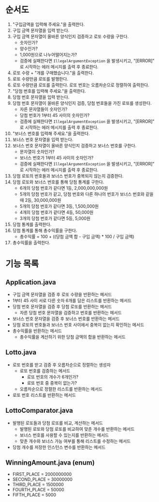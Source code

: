 # 순서도

1. "구입금액을 입력해 주세요."을 출력한다.
2. 구입 금액 문자열을 입력 받는다.
3. 구입 금액 문자열이 올바른 양식인지 검증하고 로또 수량을 구한다.
    - 숫자인가?
    - 양수인가?
    - 1,000원으로 나누어떨어지는가?
    - 검증에 실패한다면 `IllegalArgumentException` 을 발생시키고, "[ERROR]" 로 시작하는 에러 메시지를 출력 후 종료한다.
4. 로또 수량 + "개를 구매했습니다."을 출력한다.
5. 로또 수량만큼 로또를 발행한다.
6. 로또 수량만큼 로또를 출력한다. 로또 번호는 오름차순으로 정렬하여 출력한다.
7. "당첨 번호를 입력해 주세요."을 출력한다.
8. 당첨 번호 문자열을 입력 받는다.
9. 당첨 번호 문자열이 올바른 양식인지 검증, 당첨 번호들을 가진 로또를 생성한다.
    - 자른 문자열들이 숫자인가?
    - 당첨 번호가 1부터 45 사이의 숫자인가?
    - 검증에 실패한다면 `IllegalArgumentException` 을 발생시키고, "[ERROR]" 로 시작하는 에러 메시지를 출력 후 종료한다.
10. "보너스 번호를 입력해 주세요."을 출력한다.
11. 보너스 번호 문자열을 입력 받는다.
12. 보너스 번호 문자열이 올바른 양식인지 검증하고 보너스 번호를 구한다.
    - 문자열이 숫자인가?
    - 보너스 번호가 1부터 45 사이의 숫자인가?
    - 검증에 실패한다면 `IllegalArgumentException` 을 발생시키고, "[ERROR]" 로 시작하는 에러 메시지를 출력 후 종료한다.
13. 당첨 로또의 번호들과 보너스 번호가 중복되지 않는지 검증한다.
14. 당첨 로또와 보너스 번호를 통해 당첨 통계를 구한다.
    - 6개의 당첨 번호가 같다면 1등, 2,000,000,000원
    - 5개의 당첨 번호가 같고, 당첨 번호와 다른 하나의 번호가 보너스 번호와 같을 때 2등, 30,000,000원
    - 5개의 당첨 번호가 같다면 3등, 1,500,000원
    - 4개의 당첨 번호가 같다면 4등, 50,000원
    - 3개의 당첨 번호가 같다면 5등, 5,000원
15. 당첨 통계를 출력한다.
16. 당첨 통계를 통해 총수익률을 구한다.
    - 총수익률 = 100 + ((당첨 금액 합 - 구입 금액) * 100 / 구입 금액)
17. 총수익률을 출력한다.

# 기능 목록

## Application.java

- 구입 금액 문자열을 검증 후 로또 수량을 반환하는 메서드
- 1부터 45 사이 서로 다른 숫자 6개를 담은 리스트를 반환하는 메서드
- 당첨 번호 문자열을 검증 후 당첨 로또를 반환하는 메서드
    - 자른 당첨 번호 문자열을 검증하고 번호를 반환하는 메서드
- 보너스 번호 문자열을 검증 후 보너스 번호를 반환하는 메서드
- 당첨 로또의 번호들과 보너스 번호 사이에서 중복이 없는지 확인하는 메서드
- 총수익률을 반환하는 메서드
    - 총수익률을 계산하기 위한 당첨 금액의 합을 반환하는 메서드

## Lotto.java

- 로또 번호를 받고 검증 후 오름차순으로 정렬하는 생성자
    - 로또 번호를 검증하는 메서드
        - 로또 번호의 개수가 6개인가?
        - 로또 번호 중 중복이 없는가?
    - 오름차순으로 정렬한 리스트를 반환하는 메서드
- 로또 번호 리스트를 반환하는 메서드

## LottoComparator.java

- 발행된 로또들과 당첨 로또를 비교, 계산하는 메서드
    - 발행된 로또와 당첨 로또를 비교하여 맞춘 개수를 반환하는 메서드
    - 보너스 번호를 사용할 수 있는지를 반환하는 메서드
    - 맞춘 개수와 보너스 가능 여부를 통해 리스트를 수정하는 메서드
- 당첨 개수를 저장한 인스턴스 변수를 반환하는 메서드

## WinningAmount.java (enum)

- FIRST_PLACE = 2000000000
- SECOND_PLACE = 30000000
- THIRD_PLACE = 1500000
- FOURTH_PLACE = 50000
- FIFTH_PLACE = 5000
